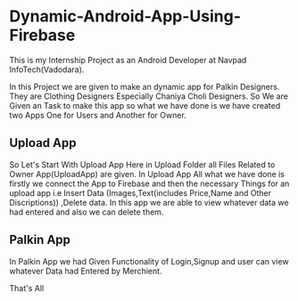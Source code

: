 # Dynamic-Android-App-Using-Firebase

This is my Internship Project as an Android Developer at Navpad InfoTech(Vadodara).

In this Project we are given to make an dynamic app for Palkin Designers. They are Clothing Designers Especially Chaniya Choli Designers.
So We are Given an Task to make this app so what we have done is we have created two Apps One for Users and Another for Owner.

## Upload App
So Let's Start With Upload App
Here in Upload Folder all Files Related to Owner App(UploadApp) are given.
In Upload App All what we have done is firstly we connect the App to Firebase and then the necessary Things for an upload app i.e Insert Data (Images,Text(includes Price,Name and Other Discriptions)) ,Delete data.
In this app we are able to view whatever data we had entered and also we can delete them.

## Palkin App
In Palkin App we had Given Functionality of Login,Signup and user can view whatever Data had Entered by Merchient.


That's All


